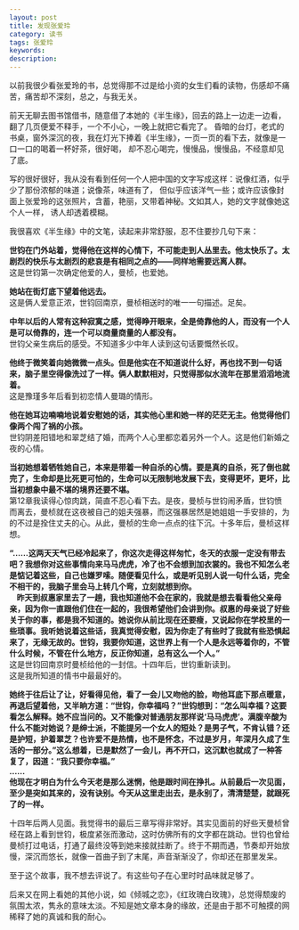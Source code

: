 ```yaml
---
layout: post
title: 发现张爱玲
category: 读书
tags: 张爱玲
keywords: 
description: 
---
```


以前我很少看张爱玲的书，总觉得那不过是给小资的女生们看的读物，伤感却不痛苦，痛苦却不深刻，总之，与我无关。

前天无聊去图书馆借书，随意借了本她的《半生缘》，回去的路上一边走一边看，翻了几页便爱不释手，一个不小心，一晚上就把它看完了。
昏暗的台灯，老式的书桌，窗外深沉的夜，我在灯光下捧着《半生缘》，一页一页的看下去，就像是一口一口的喝着一杯好茶，很好喝，
却不忍心喝完，慢慢品，慢慢品，不经意却见了底。

写的很好很好，我从没有看到任何一个人把中国的文字写成这样：说像红酒，似乎少了那份浓郁的味道；说像茶，味道有了，
但似乎应该洋气一些；或许应该像封面上张爱玲的这张照片，含蓄，艳丽，又带着神秘。文如其人，她的文字就像她这个人一样，
诱人却透着模糊。

我很喜欢《半生缘》中的文笔，读起来非常舒服，忍不住要抄几句下来：

__世钧在门外站着，觉得他在这样的心情下，不可能走到人丛里去。他太快乐了。太剧烈的快乐与太剧烈的悲哀是有相同之点的——同样地需要远离人群。__  
这是世钧第一次确定他爱的人，曼桢，也爱她。

__她站在街灯底下望着他远去。__  
这是俩人爱意正浓，世钧回南京，曼桢相送时的唯一一句描述。足矣。

__中年以后的人常有这种寂寞之感，觉得睁开眼来，全是倚靠他的人，而没有一个人是可以倚靠的，连一个可以商量商量的人都没有。__  
世钧父亲生病后的感受。不知道多少中年人读到这句话要慨然长叹。

__他终于微笑着向她微微一点头。但是他实在不知道说什么好，再也找不到一句话来，脑子里空得像洗过了一样。俩人默默相对，只觉得那似水流年在那里滔滔地流着。__  
这是豫瑾多年后看到初恋情人曼璐的情形。

__他在她耳边喃喃地说着安慰她的话，其实他心里和她一样的茫茫无主。他觉得他们像两个闯了祸的小孩。__  
世钧阴差阳错地和翠芝结了婚，而两个人心里都恋着另外一个人。这是他们新婚之夜的心情。

__当初她想着牺牲她自己，本来是带着一种自杀的心情。要是真的自杀，死了倒也就完了，生命却是比死更可怕的，生命可以无限制地发展下去，变得更坏，更坏，比当初想象中最不堪的境界还要不堪。__  
第12章我读得心惊肉跳，简直不忍心看下去。是夜，曼桢与世钧闹矛盾，世钧愤而离去，曼桢就在这夜被自己的姐夫强暴，而这强暴居然是她姐姐一手安排的，为的不过是拴住丈夫的心。从此，曼桢的生命一点点的往下沉。十多年后，曼桢这样想。

__“……这两天天气已经冷起来了，你这次走得这样匆忙，冬天的衣服一定没有带去吧？我想你对这些事情向来马马虎虎，冷了也不会想到加衣裳的。我也不知怎么老是惦记着这些，自己也嫌罗嗦。随便看见什么，或是听见别人说一句什么话，完全不相干的，我脑子里会马上转几个弯，立刻就想到你。  
&nbsp;&nbsp;&nbsp;&nbsp;昨天到叔惠家里去了一趟，我也知道他不会在家的，我就是想去看看他父亲母亲，因为你一直跟他们住在一起的，我很希望他们会讲到你。叔惠的母亲说了好些关于你的事，都是我不知道的。她说你从前比现在还要瘦，又说起你在学校里的一些琐事。我听她说着这些话，我真觉得安慰，因为你走了有些时了我就有些恐惧起来了，无缘无故的。世钧，我要你知道，这世界上有一个人是永远等着你的，不管什么时候，不管在什么地方，反正你知道，总有这么一个人。”__  
这是世钧回南京时曼桢给他的一封信。十四年后，世钧重新读到。  
这是我所知道的情书中最最好的。  

__她终于往后让了让，好看得见他，看了一会儿又吻他的脸，吻他耳底下那点暖意，再退后望着他，又半晌方道：“世钧，你幸福吗？”世钧想到：“怎么叫幸福？这要看怎么解释。她不应当问的。又不能像对普通朋友那样说‘马马虎虎’。满腹辛酸为什么不能对她说？是绅士派，不能提另一个女人的短处？是男子气，不肯认错？还是护短，护着翠芝？也许爱不是热情，也不是怀念，不过是岁月，年深月久成了生活的一部分。”这么想着，已是默然了一会儿，再不开口，这沉默也就成了一种答复了，因道：“我只要你幸福。”  
……   
他现在才明白为什么今天老是那么迷惘，他是跟时间在挣扎。从前最后一次见面，至少是突如其来的，没有诀别。今天从这里走出去，是永别了，清清楚楚，就跟死了的一样。__

十四年后两人见面。我觉得书的最后三章写得非常好。其实见面前的好些天曼桢曾经在路上看到世钧，极度紧张而激动，这时仿佛所有的文字都在跳动。世钧也曾给 曼桢打过电话，打通了最终没等到她来接就挂断了。终于不期而遇，节奏却开始放慢，深沉而悠长，就像一首曲子到了末尾，声音渐渐没了，你却还在那里发呆。

至于这个故事，我不想去评说了。有这些句子在心里时时品味就足够了。

后来又在网上看她的其他小说，如《倾城之恋》，《红玫瑰白玫瑰》，总觉得颓废的氛围太浓，隽永的意味太淡。不知是她文章本身的缘故，还是由于那不可触摸的网稀释了她的真诚和我的耐心。
